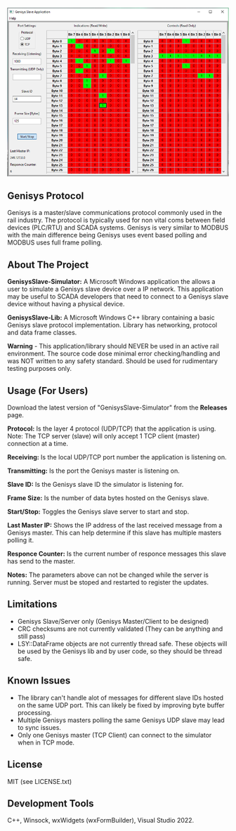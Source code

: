 ﻿
<!-- PROJECT SCREEN SHOT -->
![Product Name Screen Shot][product-screenshot]

## Genisys Protocol

Genisys is a master/slave communications protocol commonly used in the rail industry.
The protocol is typically used for non vital coms between field devices (PLC/RTU) and SCADA systems.
Genisys is very similar to MODBUS with the main difference being
Genisys uses event based polling and MODBUS uses full frame polling.


## About The Project

**GenisysSlave-Simulator:** A Microsoft Windows application the allows a user to simulate a Genisys slave device over a IP network.
This application may be useful to SCADA developers that need to connect to a 
Genisys slave device without having a physical device.

**GenisysSlave-Lib:** A Microsoft Windows C++ library containing a basic Genisys slave protocol implementation. Library has networking, protocol and data frame classes. 

**Warning** - This application/library should NEVER be used in an active rail environment.
The source code dose minimal error checking/handling and was NOT written to any safety standard.
Should be used for rudimentary testing purposes only.

## Usage (For Users)

Download the latest version of "GenisysSlave-Simulator" from the **Releases** page.

**Protocol:** Is the layer 4 protocol (UDP/TCP) that the application is using.
Note: The TCP server (slave) will only accept 1 TCP client (master) connection at a time. 

**Receiving:** Is the local UDP/TCP port number the application is listening on.

**Transmitting:** Is the port the Genisys master is listening on.

**Slave ID:** Is the Genisys slave ID the simulator is listening for.

**Frame Size:** Is the number of data bytes hosted on the Genisys slave.

**Start/Stop:** Toggles the Genisys slave server to start and stop.

**Last Master IP:** Shows the IP address of the last received message from a Genisys master.
This can help determine if this slave has multiple masters polling it.

**Responce Counter:** Is the current number of responce messages this slave has send to the master.

**Notes:**
The parameters above can not be changed while the server is running.
Server must be stoped and restarted to register the updates.


## Limitations
- Genisys Slave/Server only (Genisys Master/Client to be designed)
- CRC checksums are not currently validated (They can be anything and still pass)
- LSY::DataFrame objects are not currently thread safe. These objects will be used by the Genisys lib and by user code, so they should be thread safe.


## Known Issues
- The library can't handle alot of messages for different slave IDs hosted on the same UDP port. This can likely be fixed by improving byte buffer processing.
- Multiple Genisys masters polling the same Genisys UDP slave may lead to sync issues.
- Only one Genisys master (TCP Client) can connect to the simulator when in TCP mode.


## License
MIT (see LICENSE.txt)


## Development Tools
C++, Winsock, wxWidgets (wxFormBuilder), Visual Studio 2022.





<!-- MARKDOWN LINKS & IMAGES -->
[product-screenshot]: docs/screenshot.PNG
